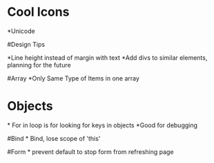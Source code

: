 # Cool Icons

\*Unicode

#Design Tips

\*Line height instead of margin with text
\*Add divs to similar elements, planning for the future

#Array
\*Only Same Type of Items in one array

# Objects

\* For in loop is for looking for keys in objects
\*Good for debugging

#Bind
\* Bind, lose scope of 'this'

#Form
\* prevent default to stop form from refreshing page
